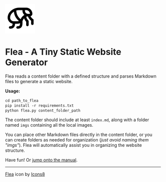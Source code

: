 ![flea icon](static/icons8-flea-material-outlined-96.png)

# Flea - A Tiny Static Website Generator

Flea reads a content folder with a defined structure and parses Markdown files to generate a static website.

**Usage:**

```shell
cd path_to_flea
pip install -r requirements.txt
python flea.py content_folder_path
```

The content folder should include at least `index.md`, along with a folder named `imgs` containing all the local images.

You can place other Markdown files directly in the content folder, or you can create folders as needed for organization (_just avoid naming them "imgs"_). Flea will automatically assist you in organizing the website structure.

Have fun! Or [jump onto the manual](https://undr22.github.io/programming/flea-doc.html).

---

[Flea](https://icons8.com/icon/F2ynpEa6aUZd/flea) icon by [Icons8](https://icons8.com)

